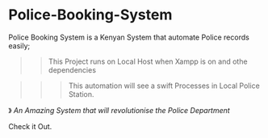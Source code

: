 # Police-Booking-System

Police Booking System is a Kenyan System that automate Police records easily;

>> This Project runs on Local Host when Xampp is on and othe dependencies

   >>> This automation will see a swift Processes in Local Police Station.
>   >> 
          
》 *An Amazing  System that will revolutionise the Police Department*
          





         
Check it Out.

